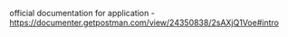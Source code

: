 official documentation for application - https://documenter.getpostman.com/view/24350838/2sAXjQ1Voe#intro
